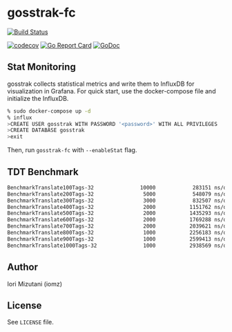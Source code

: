 gosstrak-fc
==

[![Build Status](https://travis-ci.org/iomz/gosstrak.svg?branch=master)](https://travis-ci.org/iomz/gosstrak)
<!---[![Coverage Status](https://coveralls.io/repos/iomz/gosstrak/badge.svg?branch=master)](https://coveralls.io/github/iomz/gosstrak?branch=master)--->
[![codecov](https://codecov.io/gh/iomz/gosstrak/branch/master/graph/badge.svg)](https://codecov.io/gh/iomz/gosstrak)
[![Go Report Card](https://goreportcard.com/badge/github.com/iomz/gosstrak)](https://goreportcard.com/report/github.com/iomz/gosstrak)
[![GoDoc](https://godoc.org/github.com/iomz/gosstrak?status.svg)](http://godoc.org/github.com/iomz/gosstrak)

Stat Monitoring
--
gosstrak collects statistical metrics and write them to InfluxDB for visualization in Grafana.
For quick start, use the docker-compose file and initialize the InfluxDB.

```bash
% sudo docker-compose up -d
% influx
>CREATE USER gosstrak WITH PASSWORD '<password>' WITH ALL PRIVILEGES
>CREATE DATABASE gosstrak
>exit
```

Then, run `gosstrak-fc` with `--enableStat` flag.

TDT Benchmark
--

```bash
BenchmarkTranslate100Tags-32               10000            283151 ns/op           34096 B/op       1321 allocs/op
BenchmarkTranslate200Tags-32                5000            548079 ns/op           68752 B/op       2662 allocs/op
BenchmarkTranslate300Tags-32                3000            832507 ns/op          102801 B/op       3978 allocs/op
BenchmarkTranslate400Tags-32                2000           1151762 ns/op          137600 B/op       5341 allocs/op
BenchmarkTranslate500Tags-32                2000           1435293 ns/op          171312 B/op       6589 allocs/op
BenchmarkTranslate600Tags-32                2000           1769288 ns/op          204112 B/op       7906 allocs/op
BenchmarkTranslate700Tags-32                2000           2039621 ns/op          240305 B/op       9276 allocs/op
BenchmarkTranslate800Tags-32                1000           2256183 ns/op          274352 B/op      10614 allocs/op
BenchmarkTranslate900Tags-32                1000           2599413 ns/op          307761 B/op      11898 allocs/op
BenchmarkTranslate1000Tags-32               1000           2938569 ns/op          342385 B/op      13247 allocs/op
```

Author
--

Iori Mizutani (iomz)

License
--
See `LICENSE` file.
